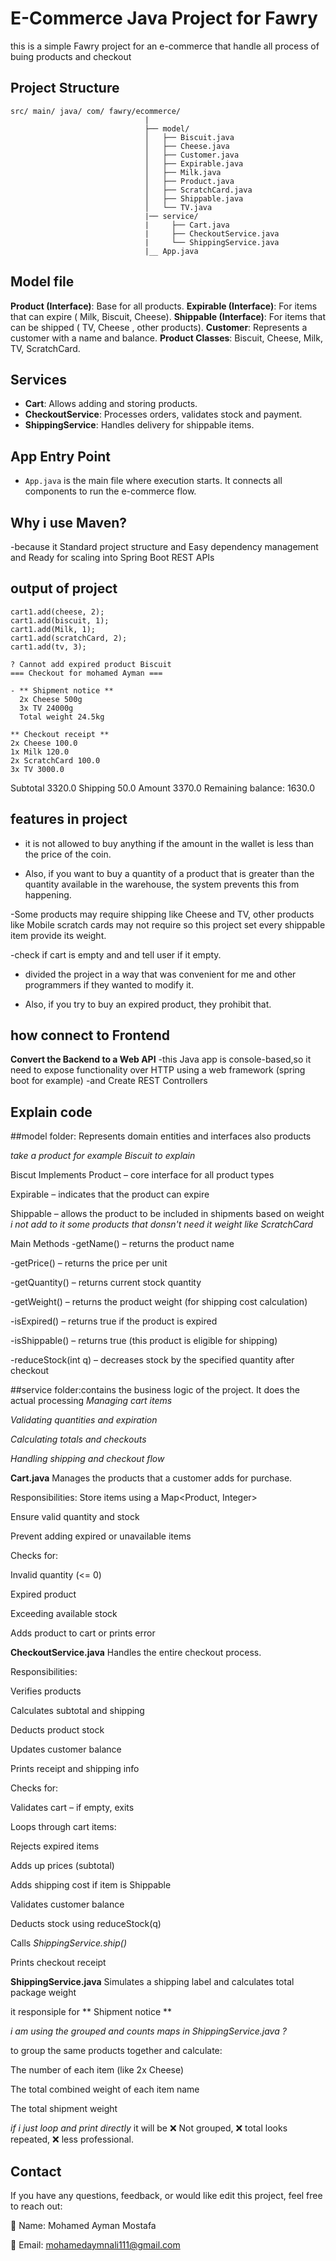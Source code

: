 # E-Commerce Java Project for Fawry

this is a simple Fawry project for an e-commerce that handle all process of buing products and checkout

## Project Structure

```
src/ main/ java/ com/ fawry/ecommerce/
                              |
                              ├── model/
                              │   ├── Biscuit.java
                              │   ├── Cheese.java
                              │   ├── Customer.java
                              │   ├── Expirable.java
                              │   ├── Milk.java
                              │   ├── Product.java
                              │   ├── ScratchCard.java
                              │   ├── Shippable.java
                              │   └── TV.java
                              |── service/
                              |     ├── Cart.java
                              |     ├── CheckoutService.java
                              |     └── ShippingService.java
                              |__ App.java
```

## Model file

**Product (Interface)**: Base for all products.
**Expirable (Interface)**: For items that can expire ( Milk, Biscuit, Cheese).
**Shippable (Interface)**: For items that can be shipped ( TV, Cheese , other products).
**Customer**: Represents a customer with a name and balance.
**Product Classes**: Biscuit, Cheese, Milk, TV, ScratchCard.

## Services

- **Cart**: Allows adding and storing products.
- **CheckoutService**: Processes orders, validates stock and payment.
- **ShippingService**: Handles delivery for shippable items.

## App Entry Point

- `App.java` is the main file where execution starts. It connects all components to run the e-commerce flow.

## Why i use Maven?

-because it Standard project structure and Easy dependency management and Ready for scaling into Spring Boot REST APIs

## output of project
```
cart1.add(cheese, 2);
cart1.add(biscuit, 1);
cart1.add(Milk, 1);
cart1.add(scratchCard, 2);
cart1.add(tv, 3);

? Cannot add expired product Biscuit
=== Checkout for mohamed Ayman ===

- ** Shipment notice **
  2x Cheese 500g
  3x TV 24000g
  Total weight 24.5kg

** Checkout receipt **
2x Cheese 100.0
1x Milk 120.0
2x ScratchCard 100.0
3x TV 3000.0
```


Subtotal 3320.0
Shipping 50.0
Amount 3370.0
Remaining balance: 1630.0

## features in project

- it is not allowed to buy anything if the amount in the wallet is less than the price of the coin.

- Also, if you want to buy a quantity of a product that is greater than the quantity available in the warehouse, the system prevents this from happening.

-Some products may require shipping like Cheese and TV, other
products like Mobile scratch cards may not require so this project set every
shippable item provide its weight.

-check if cart is empty and and tell user if it empty.

- divided the project in a way that was convenient for me and other programmers if they wanted to modify it.

- Also, if you try to buy an expired product, they prohibit that.

## how connect to Frontend

**Convert the Backend to a Web API**
-this Java app is console-based,so it need to expose functionality over HTTP using a web framework (spring boot for example)
-and Create REST Controllers



## Explain code

##model folder: Represents domain entities and interfaces also products

_take a product for example Biscuit to explain_

Biscut Implements
Product – core interface for all product types

Expirable – indicates that the product can expire

Shippable – allows the product to be included in shipments based on weight
_i not add to it some products that donsn't need it weight like ScratchCard_

Main Methods
-getName() – returns the product name

-getPrice() – returns the price per unit

-getQuantity() – returns current stock quantity

-getWeight() – returns the product weight (for shipping cost calculation)

-isExpired() – returns true if the product is expired

-isShippable() – returns true (this product is eligible for shipping)

-reduceStock(int q) – decreases stock by the specified quantity after checkout

##service folder:contains the business logic of the project. It does the actual processing
_Managing cart items_

_Validating quantities and expiration_

_Calculating totals and checkouts_

_Handling shipping and checkout flow_

**Cart.java**
Manages the products that a customer adds for purchase.

Responsibilities:
Store items using a Map<Product, Integer>

Ensure valid quantity and stock

Prevent adding expired or unavailable items

Checks for:

Invalid quantity (<= 0)

Expired product

Exceeding available stock

Adds product to cart or prints error

**CheckoutService.java**
Handles the entire checkout process.

Responsibilities:

Verifies products

Calculates subtotal and shipping

Deducts product stock

Updates customer balance

Prints receipt and shipping info

Checks for:

Validates cart – if empty, exits

Loops through cart items:

Rejects expired items

Adds up prices (subtotal)

Adds shipping cost if item is Shippable

Validates customer balance

Deducts stock using reduceStock(q)

Calls _ShippingService.ship()_

Prints checkout receipt

**ShippingService.java**
Simulates a shipping label and calculates total package weight

it responsiple for ** Shipment notice **

_i am using the grouped and counts maps in ShippingService.java ?_

to group the same products together and calculate:

The number of each item (like 2x Cheese)

The total combined weight of each item name

The total shipment weight

_if i just loop and print directly_
it will be ❌ Not grouped, ❌ total looks repeated, ❌ less professional.

## Contact

If you have any questions, feedback, or would like edit this project, feel free to reach out:

👤 Name: Mohamed Ayman Mostafa

📧 Email: mohamedaymnali111@gmail.com
